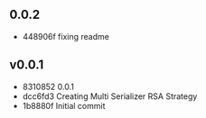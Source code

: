 
## 0.0.2
* 448906f fixing readme
## v0.0.1
* 8310852 0.0.1
* dcc6fd3 Creating Multi Serializer RSA Strategy
* 1b8880f Initial commit
